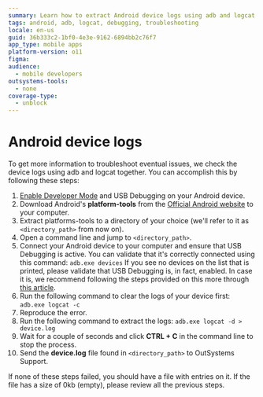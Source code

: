 ```yaml
---
summary: Learn how to extract Android device logs using adb and logcat to troubleshoot issues with OutSystems 11 (O11).
tags: android, adb, logcat, debugging, troubleshooting
locale: en-us
guid: 36b333c2-1bf0-4e3e-9162-6894bb2c76f7
app_type: mobile apps
platform-version: o11
figma:
audience:
  - mobile developers
outsystems-tools:
  - none
coverage-type:
  - unblock
---
```


# Android device logs

To get more information to troubleshoot eventual issues, we check the device logs using adb and logcat together. You can accomplish this by following these steps:

1. [Enable Developer Mode](https://developer.android.com/studio/debug/dev-options#enable) and USB Debugging on your Android device.
1. Download Android's **platform-tools** from the [Official Android website](https://developer.android.com/studio/releases/platform-tools.html) to your computer.
1. Extract platforms-tools to a directory of your choice (we'll refer to it as `<directory_path>` from now on).
1. Open a command line and jump to `<directory_path>`.
1. Connect your Android device to your computer and ensure that USB Debugging is active. You can validate that it's correctly connected using this command:
`adb.exe devices`
If you see no devices on the list that is printed, please validate that USB Debugging is, in fact, enabled. In case it is, we recommend following the steps provided on this more through [this article](https://www.howtogeek.com/125769/how-to-install-and-use-abd-the-android-debug-bridge-utility/).
1. Run the following command to clear the logs of your device first:
`adb.exe logcat -c`
1. Reproduce the error.
1. Run the following command to extract the logs:
`adb.exe logcat -d > device.log`
1. Wait for a couple of seconds and click **CTRL + C** in the command line to stop the process.
1. Send the **device.log** file found in `<directory_path>` to OutSystems Support. 

If none of these steps failed, you should have a file with entries on it. If the file has a size of 0kb (empty), please review all the previous steps.
